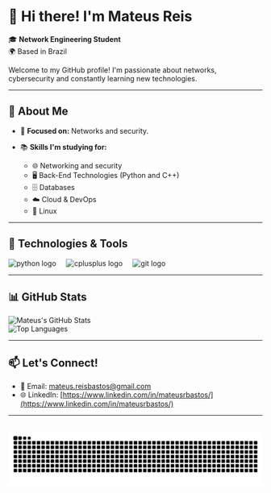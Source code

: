 # 👋 Hi there! I'm Mateus Reis  

🎓 **Network Engineering Student**  
🌍 Based in Brazil  

Welcome to my GitHub profile! I'm passionate about networks, cybersecurity and constantly learning new technologies.  

---

## 🌟 About Me  
- 🎯 **Focused on:** Networks and security.

- 📚 **Skills I'm studying for:**  
  - 🌐 Networking and security  
  - 🖥️ Back-End Technologies (Python and C++)  
  - 🗄️ Databases
  - ☁️ Cloud & DevOps
  - 🐧 Linux
---


## 🚀 Technologies & Tools  

<div align="left">
  <img src="https://cdn.jsdelivr.net/gh/devicons/devicon/icons/python/python-original.svg" height="30" alt="python logo"  />
  <img width="12" />
  <img src="https://cdn.jsdelivr.net/gh/devicons/devicon/icons/cplusplus/cplusplus-original.svg" height="30" alt="cplusplus logo"  />
  <img width="12" />
  <img src="https://cdn.jsdelivr.net/gh/devicons/devicon/icons/git/git-original.svg" height="30" alt="git logo"  />
  <img width="12" />
</div>


---

## 📊 GitHub Stats  

![Mateus's GitHub Stats](https://github-readme-stats.vercel.app/api?username=mateusrb6&show_icons=true&theme=radical)  
![Top Languages](https://github-readme-stats.vercel.app/api/top-langs/?username=mateusrb6&layout=compact&theme=radical)  


---

## 📫 Let's Connect!  
- 📧 Email: mateus.reisbastos@gmail.com  
- 🌐 LinkedIn: [https://www.linkedin.com/in/mateusrbastos/](https://www.linkedin.com/in/mateusrbastos/)  

---

<br clear="both">

<img src="https://raw.githubusercontent.com/mateusrb6/mateusrb6/output/snake.svg" alt="Snake animation" />

